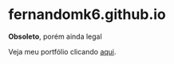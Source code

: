 # fernandomk6.github.io

**Obsoleto**, porém ainda legal

Veja meu portfólio clicando [aqui](https://fernandomk6.github.io/).
